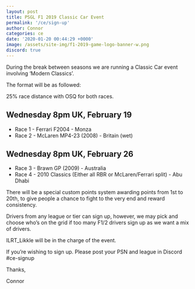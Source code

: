 ```yaml
---
layout: post
title: PSGL F1 2019 Classic Car Event
permalink: '/ce/sign-up'
author: Connor
categories: ce
date: '2020-01-20 00:44:29 +0000'
image: /assets/site-img/f1-2019-game-logo-banner-w.png
discord: true
---
```


During the break between seasons we are running a Classic Car event involving ‘Modern Classics’.

The format will be as followed:

25% race distance with OSQ for both races. 

## Wednesday 8pm UK, February 19

* Race 1 - Ferrari F2004 - Monza
* Race 2 - McLaren MP4-23 (2008) - Britain (wet)

## Wednesday 8pm UK, February 26

* Race 3 - Brawn GP (2009) - Australia
* Race 4 - 2010 Classics (Either all RBR or McLaren/Ferrari split) - Abu Dhabi

<!--more-->

There will be a special custom points system awarding points from 1st to 20th, to give people a chance to fight to the very end and reward consistency.

Drivers from any league or tier can sign up, however, we may pick and choose who’s on the grid if too many F1/2 drivers sign up as we want a mix of drivers.

ILRT_Likkle will be in the charge of the event.

If you’re wishing to sign up. Please post your PSN and league in Discord #ce-signup

Thanks,

Connor
